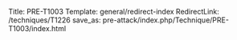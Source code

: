 Title: PRE-T1003
Template: general/redirect-index
RedirectLink: /techniques/T1226
save_as: pre-attack/index.php/Technique/PRE-T1003/index.html